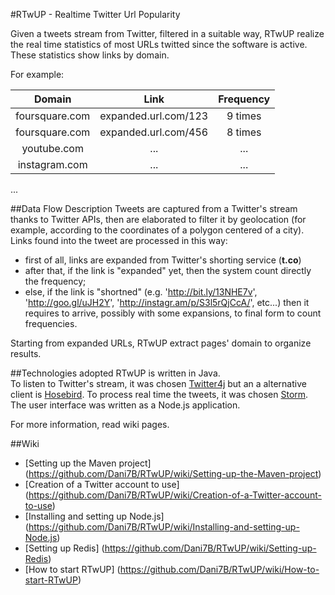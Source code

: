 #RTwUP - Realtime Twitter Url Popularity

Given a tweets stream from Twitter, filtered in a suitable way, RTwUP realize the real time statistics of most URLs twitted since the software is active.
These statistics show links by domain.  

For example:


| Domain | Link | Frequency |
| :----: | :--: | :-------: |
|foursquare.com | expanded.url.com/123 | 9 times |
| foursquare.com | expanded.url.com/456 |8 times | 
| youtube.com | ... | ... |  
| instagram.com | ... | ...|   
...  

##Data Flow Description
Tweets are captured from a Twitter's stream thanks to Twitter APIs, then are elaborated to filter it by geolocation (for example, according to the coordinates of a polygon centered of a city).  
Links found into the tweet are processed in this way:
* first of all, links are expanded from Twitter's shorting service (__t.co__) 
* after that, if the link is "expanded" yet, then the system count directly the frequency; 
* else, if the link is "shortned" (e.g. 'http://bit.ly/13NHE7v', 'http://goo.gl/uJH2Y', 'http://instagr.am/p/S3l5rQjCcA/', etc...) then it requires to arrive,  possibly with some expansions, to final form to count frequencies.
 
Starting from expanded URLs, RTwUP extract pages' domain to organize results.

##Technologies adopted
RTwUP is written in Java.  
To listen to Twitter's stream, it was chosen [Twitter4j][02] but an a alternative client is [Hosebird][03].
To process real time the tweets, it was chosen [Storm][01].
The user interface was written as a Node.js application.  

For more information, read wiki pages.

##Wiki

* [Setting up the Maven project] (https://github.com/Dani7B/RTwUP/wiki/Setting-up-the-Maven-project)
* [Creation of a Twitter account to use] (https://github.com/Dani7B/RTwUP/wiki/Creation-of-a-Twitter-account-to-use)
* [Installing and setting up Node.js] (https://github.com/Dani7B/RTwUP/wiki/Installing-and-setting-up-Node.js)
* [Setting up Redis] (https://github.com/Dani7B/RTwUP/wiki/Setting-up-Redis)
* [How to start RTwUP] (https://github.com/Dani7B/RTwUP/wiki/How-to-start-RTwUP)



[01]: https://github.com/nathanmarz/storm/wiki "Storm Wiki"

[02]: http://twitter4j.org/en/ "Twitter APIs in Java"

[03]: https://github.com/twitter/hbc "Hosebird client"
